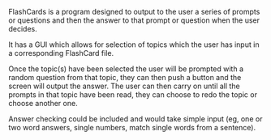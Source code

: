 FlashCards is a program designed to output to the user a series of prompts or questions and then the answer to that prompt or question when the user decides.

It has a GUI which allows for selection of topics which the user has input in a corresponding FlashCard file. 

Once the topic(s) have been selected the user will be prompted with a random question from that topic, they can then push a button and the screen will output the answer. The user can then carry on until all the prompts in that topic have been read, they can choose to redo the topic or choose another one.

Answer checking could be included and would take simple input (eg, one or two word answers, single numbers, match single words from a sentence).